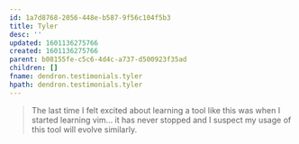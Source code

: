 ```yaml
---
id: 1a7d8768-2056-448e-b587-9f56c104f5b3
title: Tyler
desc: ''
updated: 1601136275766
created: 1601136275766
parent: b08155fe-c5c6-4d4c-a737-d500923f35ad
children: []
fname: dendron.testimonials.tyler
hpath: dendron.testimonials.tyler
---
```

> The last time I felt excited about learning a tool like this was when I started learning vim... it has never stopped and I suspect my usage of this tool will evolve similarly.
